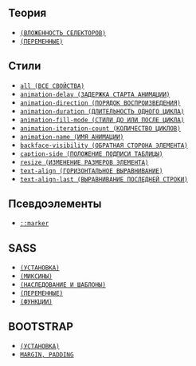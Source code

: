 <style>
  * {
    user-select: none;
  }
</style>

## Теория

- [`(ВЛОЖЕННОСТЬ СЕЛЕКТОРОВ)`](<./CSS/ТЕОРИЯ/ВЛОЖЕННОСТЬ СЕЛЕКТОРОВ.md>)
- [`(ПЕРЕМЕННЫЕ)`](./CSS/ТЕОРИЯ/ПЕРЕМЕННЫЕ.md)

## Стили

- [`all (ВСЕ СВОЙСТВА)`](<./CSS/STYLES/all (ВСЕ СВОЙСТВА).md>)
- [`animation-delay (ЗАДЕРЖКА СТАРТА АНИМАЦИИ)`](<./CSS/STYLES/animation-delay (ЗАДЕРЖКА СТАРТА АНИМАЦИИ).md>)
- [`animation-direction (ПОРЯДОК ВОСПРОИЗВЕДЕНИЯ)`](<./CSS/STYLES/animation-direction (ПОРЯДОК ВОСПРОИЗВЕДЕНИЯ).md>)
- [`animation-duration (ДЛИТЕЛЬНОСТЬ ОДНОГО ЦИКЛА)`](<./CSS/STYLES/animation-duration (ДЛИТЕЛЬНОСТЬ ОДНОГО ЦИКЛА).md>)
- [`animation-fill-mode (СТИЛИ ДО ИЛИ ПОСЛЕ ЦИКЛА)`](<./CSS/STYLES/animation-fill-mode (СТИЛИ ДО ИЛИ ПОСЛЕ ЦИКЛА).md>)
- [`animation-iteration-count (КОЛИЧЕСТВО ЦИКЛОВ)`](<./CSS/STYLES/animation-iteration-count (КОЛИЧЕСТВО ЦИКЛОВ).md>)
- [`animation-name (ИМЯ АНИМАЦИИ)`](<./CSS/STYLES/animation-name (ИМЯ АНИМАЦИИ).md>)
- [`backface-visibility (ОБРАТНАЯ СТОРОНА ЭЛЕМЕНТА)`](<./CSS/STYLES/backface-visibility (ОБРАТНАЯ СТОРОНА ЭЛЕМЕНТА).md>)
- [`caption-side (ПОЛОЖЕНИЕ ПОДПИСИ ТАБЛИЦЫ)`](<./CSS/STYLES/caption-side (ПОЛОЖЕНИЕ ПОДПИСИ ТАБЛИЦЫ).md>)
- [`resize (ИЗМЕНЕНИЕ РАЗМЕРОВ ЭЛЕМЕНТА)`](<./CSS/STYLES/resize (ИЗМЕНЕНИЕ РАЗМЕРОВ ЭЛЕМЕНТА).md>)
- [`text-align (ГОРИЗОНТАЛЬНОЕ ВЫРАВНИВАНИЕ)`](<./CSS/STYLES/text-align (ГОРИЗОНТАЛЬНОЕ ВЫРАВНИВАНИЕ).md>)
- [`text-align-last (ВЫРАВНИВАНИЕ ПОСЛЕДНЕЙ СТРОКИ)`](<./CSS/STYLES/text-align-last (ВЫРАВНИВАНИЕ ПОСЛЕДНЕЙ СТРОКИ).md>)

## Псевдоэлементы

- [`::marker`](<./CSS/ПСЕВДОЭЛЕМЕНТЫ/marker (МАРКЕРЫ СПИСКА).md>)

## SASS

- [`(УСТАНОВКА)`](./CSS/SASS/УСТАНОВКА.md)
- [`(МИКСИНЫ)`](./CSS/SASS/МИКСИНЫ.md)
- [`(НАСЛЕДОВАНИЕ И ШАБЛОНЫ)`](<./CSS/SASS/НАСЛЕДОВАНИЕ И ШАБЛОНЫ.md>)
- [`(ПЕРЕМЕННЫЕ)`](./CSS/SASS/ПЕРЕМЕННЫЕ.md)
- [`(ФУНКЦИИ)`](./CSS/SASS/ФУНКЦИИ.md)

## BOOTSTRAP

- [`(УСТАНОВКА)`](./CSS/BOOTSTRAP/УСТАНОВКА.md)
- [`MARGIN, PADDING`](<./CSS/BOOTSTRAP/MARGIN, PADDING.md>)

